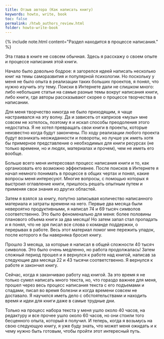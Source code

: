 ```yaml
---
title: Отзыв автора (Как написать книгу)
keywords: howto, write, book
toc: false
permalink: /htwb_authors_review.html
folder: howto-write-book
---
```


{% include note.html content="Раздел находится в процессе написания." %}

Эта глава в книге не совсем обычная.  Здесь я расскажу о своем опыте и
процессе написания этой книги.

Начало было довольно бодрое: я загорелся идеей написать несколько книг
на темы саморазвития и популярной психологии.  Но поскольку у меня не
было опыта в реализации таких больших проектов, я понял, что нужно
изучить эту тему.  Поиски в Интернете дали не слишком много: либо
небольшие статьи на самые разные темы вокруг написания книги, либо
книги, где авторы рассказывают скорее о процессе творчества в
написании.

Для меня творчество никогда не было приходящим, я чаще настраивался на
эту волну.  Да и зависеть от капризов «музы» мне совсем не хотелось,
поэтому я и искал способы преодоления этого недостатка.  Я не хотел
превращать свои книги в проекты, которые неизвестно когда будут
закончены.  По ходу реализации любого проекта будут возникать
неожиданности и повороты, но лучше уж иметь хотя бы примерное
представление о необходимых для книги ресурсах (не только времени, но
и людях, материалах и прочем), чем не иметь его вообще.

Больше всего меня интересовал процесс написания книги и то, как
организовать его возможно эффективнее.  После поисков в Интернете я
начал немного понимать в процессе в общих чертах и понял, какие
вопросы меня интересуют.  Многие вопросы, с помощью которых я выстроил
оглавление книги, пришлось решать опытным путем и применяя свои знания
из других областей.

Затем я взялся за книгу, попутно записывая количество написанного
материала и затраты времени на него.  Первые два месяца были
невероятно продуктивными, я написал 74 и 69 тысяч символов
соответственно.  Это было феноменально для меня: более половины
планового объема книги за два месяца!  Но затем запал стал пропадать и
я понял, что не зря писал все слова о команде поддержки, о перерывах в
работе.  Весь этот материал помог мне пережить упадок, после которого
я бы наверняка бросил книгу.

Прошло 3 месяца, за которые я написал в общей сложности 40 тысяч
символов.  Это было очень медленно, но работа продолжалась!  Затем
сложный период прошел и я вернулся к работе над книгой, написав за
следующие два месяца 22 и 43 тысячи соответственно.  Я вернулся к
работе и закончил книгу.

Сейчас, когда я заканчиваю работу над книгой.  За это время я не
только сумел написать много текста, но, что гораздо важнее для меня,
прошел через весь процесс написания текста с его подъемами и спадами,
писал во время болезни и когда времени совсем не доставало.  Я
научился иметь дело с обстоятельствами и находить время и идеи для
книги даже в самые трудные дни.

Только на процесс набора текста у меня ушло около 40 часов, на
редактуру и все прочее ушло около 60 часов, но они стоили того
бесценного опыта, который я получил.  И теперь, когда я возьмусь на
свою следующую книгу, я уже буду знать, что может меня ожидать и к
чему нужно быть готовым, чтобы пройти этот интересный путь.

